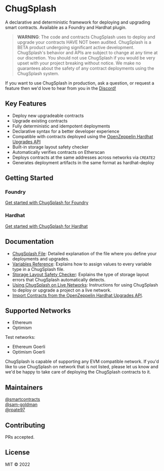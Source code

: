 # ChugSplash

A declarative and deterministic framework for deploying and upgrading smart contracts. Available as a Foundry and Hardhat plugin.

> **WARNING**: The code and contracts ChugSplash uses to deploy and upgrade your contracts HAVE NOT been audited. ChugSplash is a BETA product undergoing significant active development. ChugSplash's behavior and APIs are subject to change at any time at our discretion. You should not use ChugSplash if you would be very upset with your project breaking without notice. We make no guarantees about the safety of any contract deployments using the ChugSplash system.

If you want to use ChugSplash in production, ask a question, or request a feature then we'd love to hear from you in the [Discord!](https://discord.com/invite/CqUPhgRrxq)

## Key Features

- Deploy new upgradeable contracts
- Upgrade existing contracts
- Fully deterministic and idempotent deployments
- Declarative syntax for a better developer experience
- Compatible with contracts deployed using the [OpenZeppelin Hardhat Upgrades API](https://docs.openzeppelin.com/upgrades-plugins/1.x/api-hardhat-upgrades)
- Built-in storage layout safety checker
- Automatically verifies contracts on Etherscan
- Deploys contracts at the same addresses across networks via `CREATE2`
- Generates deployment artifacts in the same format as hardhat-deploy

## Getting Started

### Foundry
[Get started with ChugSplash for Foundry](https://github.com/chugsplash/chugsplash/blob/develop/docs/foundry/getting-started.md)

### Hardhat
[Get started with ChugSplash for Hardhat](https://github.com/chugsplash/chugsplash/blob/develop/docs/hardhat/setup-project.md)

## Documentation

- [ChugSplash File](https://github.com/chugsplash/chugsplash/blob/develop/docs/chugsplash-file.md): Detailed explanation of the file where you define your deployments and upgrades.
- [Variables Reference](https://github.com/chugsplash/chugsplash/blob/develop/docs/variables.md): Explains how to assign values to every variable type in a ChugSplash file.
- [Storage Layout Safety Checker](https://github.com/chugsplash/chugsplash/blob/develop/docs/storage-checker.md): Explains the type of storage layout errors that ChugSplash automatically detects.
- [Using ChugSplash on Live Networks](https://github.com/chugsplash/chugsplash/blob/develop/docs/live-network.md): Instructions for using ChugSplash to deploy or upgrade a project on a live network.
- [Import Contracts from the OpenZeppelin Hardhat Upgrades API](https://github.com/chugsplash/chugsplash/blob/develop/docs/import-openzeppelin.md).

## Supported Networks

* Ethereum
* Optimism

Test networks:
* Ethereum Goerli
* Optimism Goerli

ChugSplash is capable of supporting any EVM compatible network. If you'd like to use ChugSplash on network that is not listed, please let us know and we'd be happy to take care of deploying the ChugSplash contracts to it.

## Maintainers

[@smartcontracts](https://github.com/smartcontracts)\
[@sam-goldman](https://github.com/sam-goldman)\
[@rpate97](https://github.com/RPate97)

## Contributing

PRs accepted.

## License

MIT © 2022
